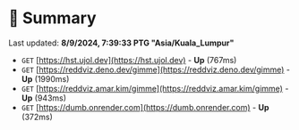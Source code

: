 # 📖 Summary
Last updated: **8/9/2024, 7:39:33 PTG "Asia/Kuala_Lumpur"**

- `GET` [https://hst.ujol.dev](https://hst.ujol.dev) - **Up** (767ms)
- `GET` [https://reddviz.deno.dev/gimme](https://reddviz.deno.dev/gimme) - **Up** (1990ms)
- `GET` [https://reddviz.amar.kim/gimme](https://reddviz.amar.kim/gimme) - **Up** (943ms)
- `GET` [https://dumb.onrender.com](https://dumb.onrender.com) - **Up** (372ms)

